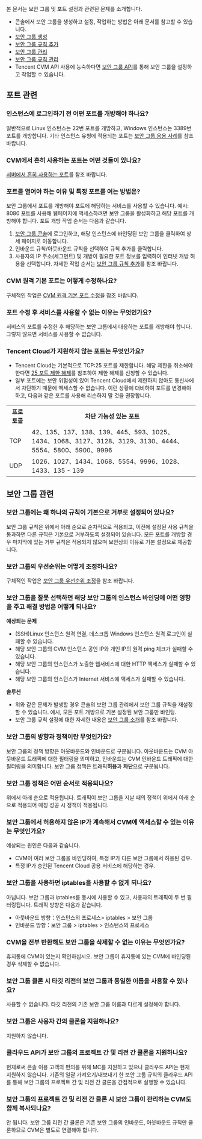 본 문서는 보안 그룹 및 포트 설정과 관련된 문제를 소개합니다.
- 콘솔에서 보안 그룹을 생성하고 설정, 작업하는 방법은 아래 문서를 참고할 수 있습니다.
 - [보안 그룹 생성](https://intl.cloud.tencent.com/document/product/213/34271)
 - [보안 그룹 규칙 추가](https://intl.cloud.tencent.com/document/product/213/34272)
 - [보안 그룹 관리](https://intl.cloud.tencent.com/document/product/213/34828)
 - [보안 그룹 규칙 관리](https://intl.cloud.tencent.com/document/product/213/34826)
- Tencent CVM API 사용에 능숙하다면 [보안 그룹 API](https://intl.cloud.tencent.com/document/product/213/12447)를 통해 보안 그룹을 설정하고 작업할 수 있습니다.

## 포트 관련

### 인스턴스에 로그인하기 전 어떤 포트를 개방해야 하나요?
일반적으로 Linux 인스턴스는 22번 포트를 개방하고, Windows 인스턴스는 3389번 포트를 개방합니다. 기타 인스턴스 유형에 적용되는 포트는 [보안 그룹 응용 사례](https://intl.cloud.tencent.com/document/product/213/32369)를 참조 바랍니다.

### CVM에서 흔히 사용하는 포트는 어떤 것들이 있나요?

[서버에서 흔히 사용하는 포트](https://intl.cloud.tencent.com/document/product/213/12451)를 참조 바랍니다.

### 포트를 열어야 하는 이유 및 특정 포트를 여는 방법은?

보안 그룹에서 포트를 개방해야 포트에 해당하는 서비스를 사용할 수 있습니다. 예시:
8080 포트를 사용해 웹페이지에 액세스하려면 보안 그룹을 활성화하고 해당 포트를 개방해야 합니다.
포트 개방 작업 순서는 다음과 같습니다.
1. [보안 그룹 콘솔](https://console.cloud.tencent.com/vpc/securitygroup)에 로그인하고, 해당 인스턴스에 바인딩된 보안 그룹을 클릭하여 상세 페이지로 이동합니다.
2. 인바운드 규칙/아웃바운드 규칙을 선택하여 규칙 추가를 클릭합니다.
3. 사용자의 IP 주소(세그먼트) 및 개방이 필요한 포트 정보를 입력하여 인터넷 개방 허용을 선택합니다.
자세한 작업 순서는 [보안 그룹 규칙 추가](https://intl.cloud.tencent.com/document/product/213/34272)를 참조 바랍니다.

### CVM 원격 기본 포트는 어떻게 수정하나요?

구체적인 작업은 [CVM 원격 기본 포트 수정](https://intl.cloud.tencent.com/document/product/213/35376)을 참조 바랍니다.


### 포트 수정 후 서비스를 사용할 수 없는 이유는 무엇인가요?

서비스의 포트를 수정한 후 해당하는 보안 그룹에서 대응하는 포트를 개방해야 합니다. 그렇지 않으면 서비스를 사용할 수 없습니다.

### Tencent Cloud가 지원하지 않는 포트는 무엇인가요?

- Tencent Cloud는 기본적으로 TCP:25 포트를 제한합니다. 해당 제한을 취소해야 한다면 [25 포트 제한 해제](https://intl.cloud.tencent.com/document/product/213/34833)를 참조하여 제한 해제를 신청할 수 있습니다.
- 일부 포트에는 보안 위험성이 있어 Tencent Cloud에서 제한하지 않아도 통신사에서 차단하기 때문에 액세스할 수 없습니다. 이런 상황에 대비하여 포트를 변경해야 하고, 다음과 같은 포트를 사용해 리슨하지 말 것을 권장합니다.
<table>
<tr><th>프로토콜</th><th>차단 가능성 있는 포트</th></tr>
<tr><td>TCP</td><td>42、135、137、138、139、445、593、1025、1434、1068、3127、3128、3129、3130、4444、5554、5800、5900、9996</td></tr>
<tr><td>UDP</td><td>1026、1027、1434、1068、5554、9996、1028、1433、135 - 139</td></tr>
</table>


## 보안 그룹 관련

### 보안 그룹에는 왜 하나의 규칙이 기본으로 거부로 설정되어 있나요?

보안 그룹 규칙은 위에서 아래 순으로 순차적으로 적용되고, 이전에 설정된 사용 규칙을 통과하면 다른 규칙은 기본으로 거부하도록 설정되어 있습니다. 모든 포트를 개방할 경우 마지막에 있는 거부 규칙은 적용되지 않으며 보안상의 이유로 기본 설정으로 제공합니다.

### 보안 그룹의 우선순위는 어떻게 조정하나요?

구체적인 작업은 [보안 그룹 우선순위 조정](https://intl.cloud.tencent.com/document/product/213/35375)을 참조 바랍니다.

### 보안 그룹을 잘못 선택하면 해당 보안 그룹의 인스턴스 바인딩에 어떤 영향을 주고 해결 방법은 어떻게 되나요?

**예상되는 문제**

- (SSH)Linux 인스턴스 원격 연결, 데스크톱 Windows 인스턴스 원격 로그인이 실패할 수 있습니다.
- 해당 보안 그룹의 CVM 인스턴스 공인 IP와 개인 IP의 원격 ping 체크가 실패할 수 있습니다.
- 해당 보안 그룹의 인스턴스가 노출한 웹서비스에 대한 HTTP 액세스가 실패할 수 있습니다.
- 해당 보안 그룹의 인스턴스가 Internet 서비스에 액세스가 실패할 수 있습니다.

**솔루션**

- 위와 같은 문제가 발생할 경우 콘솔의 보안 그룹 관리에서 보안 그룹 규칙을 재설정할 수 있습니다. 예시, 모든 포트 개방으로 기본 설정된 보안 그룹만 바인딩.
- 보안 그룹 규칙 설정에 대한 자세한 내용은 [보안 그룹 소개](https://intl.cloud.tencent.com/document/product/213/12452)를 참조 바랍니다.

### 보안 그룹의 방향과 정책이란 무엇인가요?

보안 그룹의 정책 방향은 아웃바운드와 인바운드로 구분됩니다. 아웃바운드는 CVM 아웃바운드 트래픽에 대한 필터링을 의미하고, 인바운드는 CVM 인바운드 트래픽에 대한 필터링을 의미합니다.
보안 그룹 정책은 트래픽**허용**과 **차단**으로 구분됩니다.

### 보안 그룹 정책은 어떤 순서로 적용되나요?

위에서 아래 순으로 적용됩니다. 트래픽이 보안 그룹을 지날 때의 정책이 위에서 아래 순으로 적용되어 매칭 성공 시 정책이 적용됩니다.

### 보안 그룹에서 허용하지 않은 IP가 계속해서 CVM에 액세스할 수 있는 이유는 무엇인가요?

예상되는 원인은 다음과 같습니다.
- CVM이 여러 보안 그룹을 바인딩하여, 특정 IP가 다른 보안 그룹에서 허용된 경우.
- 특정 IP가 승인된 Tencent Cloud 공용 서비스에 해당하는 경우.

### 보안 그룹을 사용하면 iptables을 사용할 수 없게 되나요?

아닙니다. 보안 그룹과 iptables를 동시에 사용할 수 있고, 사용자의 트래픽이 두 번 필터링됩니다. 트래픽 방향은 다음과 같습니다.
- 아웃바운드 방향：인스턴스의 프로세스> iptables > 보안 그룹
- 인바운드 방향：보안 그룹 > iptables > 인스턴스의 프로세스

### CVM을 전부 반환해도 보안 그룹을 삭제할 수 없는 이유는 무엇인가요?

휴지통에 CVM이 있는지 확인하십시오. 보안 그룹이 휴지통에 있는 CVM에 바인딩된 경우 삭제할 수 없습니다.

### 보안 그룹 클론 시 타깃 리전의 보안 그룹과 동일한 이름을 사용할 수 있나요?

사용할 수 없습니다. 타깃 리전의 기존 보안 그룹 이름과 다르게 설정해야 합니다.

### 보안 그룹은 사용자 간의 클론을 지원하나요?

지원하지 않습니다.

### 클라우드 API가 보안 그룹의 프로젝트 간 및 리전 간 클론을 지원하나요?

현재로써 콘솔 이용 고객의 편의를 위해 MC를 지원하고 있으나 클라우드 API는 현재 지원하지 않습니다. 기존의 일괄 가져오기/내보내기 한 보안 그룹 규칙의 클라우드 API를 통해 보안 그룹의 프로젝트 간 및 리전 간 클론을 간접적으로 실행할 수 있습니다.

### 보안 그룹의 프로젝트 간 및 리전 간 클론 시 보안 그룹이 관리하는 CVM도 함께 복사되나요?

안 됩니다. 보안 그룹 리전 간 클론은 기존 보안 그룹의 인바운드, 아웃바운드 규칙만 클론하므로 CVM은 별도로 연결해야 합니다.
